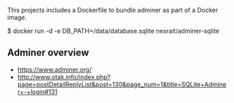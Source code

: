 
This projects includes a Dockerfile to bundle adminer as part of a Docker image.

$ docker run -d -e DB_PATH=/data/database.sqlite nesrait/adminer-sqlite

Adminer overview
----------------

  - https://www.adminer.org/
  - http://www.otak.info/index.php?page=postDetailReplyList&post=130&page_num=1&title=SQLite+Adminer+-+login#131
